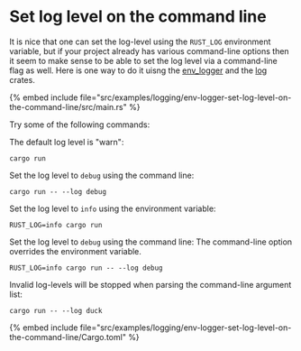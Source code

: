 # Set log level on the command line

It is nice that one can set the log-level using the `RUST_LOG` environment variable, but if your project already has various command-line options then it seem to make sense to be able to set
the log level via a command-line flag as well. Here is one way to do it uisng the [env_logger](https://crates.io/crates/env_logger) and the [log](https://crates.io/crates/log) crates.


{% embed include file="src/examples/logging/env-logger-set-log-level-on-the-command-line/src/main.rs" %}

Try some of the following commands:


The default log level is "warn":

```
cargo run
```


Set the log level to `debug` using the command line:

```
cargo run -- --log debug
```

Set the log level to `info` using the environment variable:
```
RUST_LOG=info cargo run
```

Set the log level to `debug` using the command line:
The command-line option overrides the environment variable.

```
RUST_LOG=info cargo run -- --log debug
```

Invalid log-levels will be stopped when parsing the command-line argument list:

```
cargo run -- --log duck
```


{% embed include file="src/examples/logging/env-logger-set-log-level-on-the-command-line/Cargo.toml" %}

